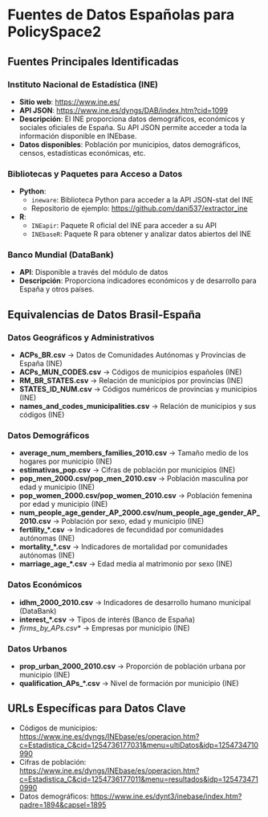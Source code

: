 # Fuentes de Datos Españolas para PolicySpace2

## Fuentes Principales Identificadas

### Instituto Nacional de Estadística (INE)
- **Sitio web**: https://www.ine.es/
- **API JSON**: https://www.ine.es/dyngs/DAB/index.htm?cid=1099
- **Descripción**: El INE proporciona datos demográficos, económicos y sociales oficiales de España. Su API JSON permite acceder a toda la información disponible en INEbase.
- **Datos disponibles**: Población por municipios, datos demográficos, censos, estadísticas económicas, etc.

### Bibliotecas y Paquetes para Acceso a Datos
- **Python**: 
  - `ineware`: Biblioteca Python para acceder a la API JSON-stat del INE
  - Repositorio de ejemplo: https://github.com/dani537/extractor_ine
- **R**:
  - `INEapir`: Paquete R oficial del INE para acceder a su API
  - `INEbaseR`: Paquete R para obtener y analizar datos abiertos del INE

### Banco Mundial (DataBank)
- **API**: Disponible a través del módulo de datos
- **Descripción**: Proporciona indicadores económicos y de desarrollo para España y otros países.

## Equivalencias de Datos Brasil-España

### Datos Geográficos y Administrativos
- **ACPs_BR.csv** → Datos de Comunidades Autónomas y Provincias de España (INE)
- **ACPs_MUN_CODES.csv** → Códigos de municipios españoles (INE)
- **RM_BR_STATES.csv** → Relación de municipios por provincias (INE)
- **STATES_ID_NUM.csv** → Códigos numéricos de provincias y municipios (INE)
- **names_and_codes_municipalities.csv** → Relación de municipios y sus códigos (INE)

### Datos Demográficos
- **average_num_members_families_2010.csv** → Tamaño medio de los hogares por municipio (INE)
- **estimativas_pop.csv** → Cifras de población por municipios (INE)
- **pop_men_2000.csv/pop_men_2010.csv** → Población masculina por edad y municipio (INE)
- **pop_women_2000.csv/pop_women_2010.csv** → Población femenina por edad y municipio (INE)
- **num_people_age_gender_AP_2000.csv/num_people_age_gender_AP_2010.csv** → Población por sexo, edad y municipio (INE)
- **fertility_*.csv** → Indicadores de fecundidad por comunidades autónomas (INE)
- **mortality_*.csv** → Indicadores de mortalidad por comunidades autónomas (INE)
- **marriage_age_*.csv** → Edad media al matrimonio por sexo (INE)

### Datos Económicos
- **idhm_2000_2010.csv** → Indicadores de desarrollo humano municipal (DataBank)
- **interest_*.csv** → Tipos de interés (Banco de España)
- **firms_by_APs*.csv** → Empresas por municipio (INE)

### Datos Urbanos
- **prop_urban_2000_2010.csv** → Proporción de población urbana por municipio (INE)
- **qualification_APs_*.csv** → Nivel de formación por municipio (INE)

## URLs Específicas para Datos Clave
- Códigos de municipios: https://www.ine.es/dyngs/INEbase/es/operacion.htm?c=Estadistica_C&cid=1254736177031&menu=ultiDatos&idp=1254734710990
- Cifras de población: https://www.ine.es/dyngs/INEbase/es/operacion.htm?c=Estadistica_C&cid=1254736177011&menu=resultados&idp=1254734710990
- Datos demográficos: https://www.ine.es/dynt3/inebase/index.htm?padre=1894&capsel=1895
